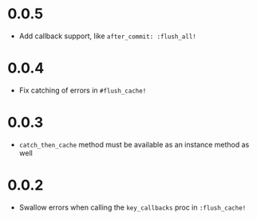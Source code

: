 # 0.0.5

- Add callback support, like `after_commit: :flush_all!`

# 0.0.4

- Fix catching of errors in `#flush_cache!`

# 0.0.3

- `catch_then_cache` method must be available as an instance method as well

# 0.0.2

- Swallow errors when calling the `key_callbacks` proc in `:flush_cache!`

